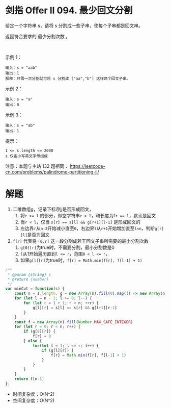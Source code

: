 # 剑指 Offer II 094. 最少回文分割

给定一个字符串 s，请将 s 分割成一些子串，使每个子串都是回文串。

返回符合要求的 最少分割次数 。

 

示例 1：
```
输入：s = "aab"
输出：1
解释：只需一次分割就可将 s 分割成 ["aa","b"] 这样两个回文子串。
```
示例 2：
```
输入：s = "a"
输出：0
```
示例 3：
```
输入：s = "ab"
输出：1
```

提示：
```
1 <= s.length <= 2000
s 仅由小写英文字母组成
```

注意：本题与主站 132 题相同： https://leetcode-cn.com/problems/palindrome-partitioning-ii/

# 解题
1. 二维数组g，记录下标i到j是否形成回文，
   1. 将`r >= l` 的部分，即空字符串`r > l`，和长度为1`r == l`，默认是回文
   2. 当`r < l`，仅当 `s[r] == s[l] && g[r+1][l-1]` 是形成回文的
   3. 左边界`r`从`n-2`开始减小直至`0`，右边界`l`从`r+1`开始增加直至`l<n`，判断`g[r][l]`是否为回文
2. `f[r]` 代表将 `[0,r]` 这一段分割成若干回文子串所需要的最小分割次数
   1. `g[0][r]`为true时，不需要分割，最小分割数是0
   2. `l`从1开始遍历直到`l <= r`，范围`0 < l <= r`，
   3. 如果`g[l][r]`为true时，`f[r] = Math.min(f[r], f[l-1] + 1)`
```js
/**
 * @param {string} s
 * @return {number}
 */
var minCut = function(s) {
    const n = s.length, g = new Array(n).fill(0).map(() => new Array(n).fill(true))
    for (let l = n - 2; l >= 0; l--) {
        for (let r = l + 1; r < n; ++r) {
            g[l][r] = s[l] == s[r] && g[l+1][r-1]
        }
    }
    const f = new Array(n).fill(Number.MAX_SAFE_INTEGER)
    for (let r = 0; r < n; r++) {
        if (g[0][r]) {
            f[r] = 0
        } else {
            for(let l = 1; l <= r; l++) {
                if (g[l][r]) {
                    f[r] = Math.min(f[r], f[l-1] + 1)
                }
            }
        }
    }
    return f[n-1]
};
```
- 时间复杂度：O(N^2)
- 空间复杂度：O(N^2)